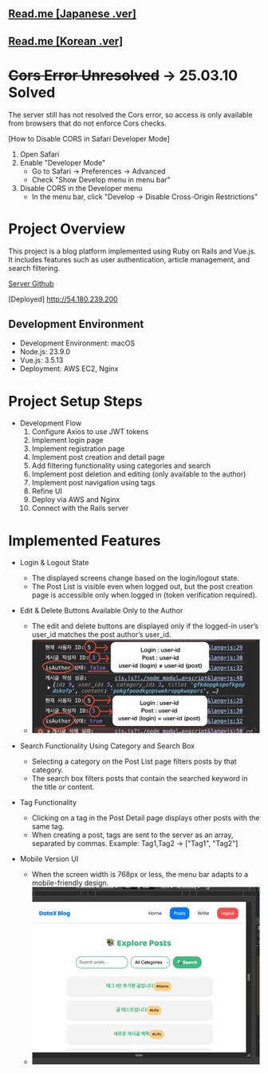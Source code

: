 ## [Read.me [Japanese .ver]](https://sonmyeongjin.github.io/posts/client-readme-_-JPN/)

## [Read.me [Korean .ver]](https://sonmyeongjin.github.io/posts/client-readme-_-kor/)

# ~~Cors Error Unresolved~~ -> 25.03.10 Solved
The server still has not resolved the Cors error, so access is only available from browsers that do not enforce Cors checks.

[How to Disable CORS in Safari Developer Mode]
1. Open Safari
2. Enable "Developer Mode"
    * Go to Safari → Preferences → Advanced
    * Check "Show Develop menu in menu bar"
3. Disable CORS in the Developer menu
    * In the menu bar, click "Develop → Disable Cross-Origin Restrictions"

# Project Overview
This project is a blog platform implemented using Ruby on Rails and Vue.js. It includes features such as user authentication, article management, and search filtering.

[Server Github](https://github.com/SonMyeongJin/DataX_Project_Server-)

[Deployed]
http://54.180.239.200

## Development Environment
- Development Environment: macOS
- Node.js: 23.9.0
- Vue.js: 3.5.13
- Deployment: AWS EC2, Nginx

# Project Setup Steps

- Development Flow
    1. Configure Axios to use JWT tokens
    2. Implement login page
    3. Implement registration page
    4. Implement post creation and detail page
    5. Add filtering functionality using categories and search
    6. Implement post deletion and editing (only available to the author)
    7. Implement post navigation using tags
    8. Refine UI
    9. Deploy via AWS and Nginx
    10. Connect with the Rails server

# Implemented Features

- Login & Logout State
    - The displayed screens change based on the login/logout state.
    - The Post List is visible even when logged out, but the post creation page is accessible only when logged in (token verification required).

- Edit & Delete Buttons Available Only to the Author
    - The edit and delete buttons are displayed only if the logged-in user’s user_id matches the post author’s user_id.
    - ![](/ReadmeSrc/datax_post.jpeg)

- Search Functionality Using Category and Search Box
    - Selecting a category on the Post List page filters posts by that category.
    - The search box filters posts that contain the searched keyword in the title or content.

- Tag Functionality
    - Clicking on a tag in the Post Detail page displays other posts with the same tag.
    - When creating a post, tags are sent to the server as an array, separated by commas.
      Example: Tag1,Tag2 -> ["Tag1", "Tag2"]

- Mobile Version UI
    - When the screen width is 768px or less, the menu bar adapts to a mobile-friendly design.
    - ![](/ReadmeSrc/datax_mobile.gif)
